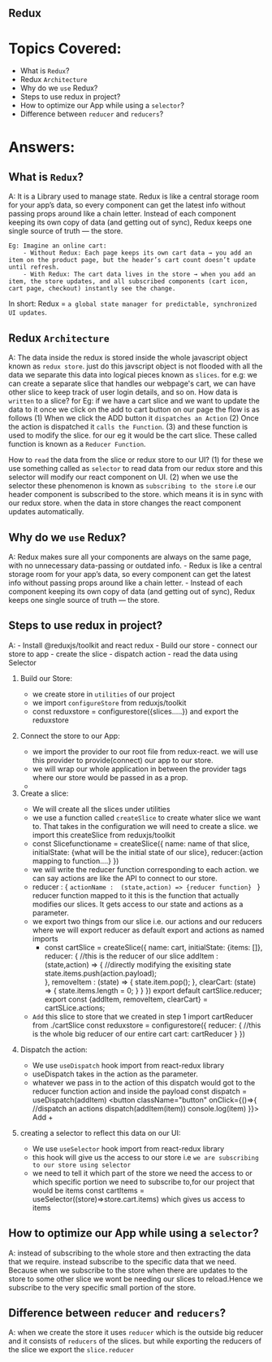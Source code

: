 ## Redux


# Topics Covered:

- What is `Redux`?
- Redux `Architecture`
- Why do we `use` Redux?
- Steps to use redux in project?
- How to optimize our App while using a `selector`?
- Difference between `reducer` and `reducers`?




# Answers:


## What is `Redux`?
A: It is a Library used to manage state. Redux is like a central storage room for your app’s data, so every component can get the latest info without passing props around like a chain letter.
Instead of each component keeping its own copy of data (and getting out of sync), Redux keeps one single source of truth — the store.

    Eg: Imagine an online cart:
        - Without Redux: Each page keeps its own cart data → you add an item on the product page, but the header’s cart count doesn’t update until refresh.
        - With Redux: The cart data lives in the store → when you add an item, the store updates, and all subscribed components (cart icon, cart page, checkout) instantly see the change.
    
In short: Redux = `a global state manager for predictable, synchronized UI updates`.



## Redux `Architecture` 
A:  The data inside the redux is stored inside the whole javascript object known as `redux store`. just do this javscript object is not flooded with all the data we separate this data into logical pieces known as `slices`. for e.g: we can create a separate slice that handles our webpage's cart, we can have other slice to keep track of user login details, and so on.
How data is `written` to a slice? 
    for Eg: if we have a cart slice and we want to update the data to it once we click on the add to cart button on our page the flow is as follows
    (1) When we click the ADD button it `dispatches an Action`
    (2) Once the action is dispatched it `calls the Function`.
    (3) and these function is used to modify the slice. for our eg it would be the cart slice. These called function is known as a `Reducer Function`. 

How to `read` the data from the slice or redux store to our UI?
    (1) for these we use something called as `selector` to read data from our redux store and this selector will modify our react component on UI.
    (2) when we use the selector these phenomenon is known as `subscribing to the store` i.e our header component is subscribed to the store. which means it is in sync with our redux store. when the data in store changes the react component updates automatically.



## Why do we `use` Redux?
A: Redux makes sure all your components are always on the same page, with no unnecessary data-passing or outdated info.
    - Redux is like a central storage room for your app’s data, so every component can get the latest info without passing props around like a chain letter.
    - Instead of each component keeping its own copy of data (and getting out of sync), Redux keeps one single source of truth — the store.
        



## Steps to use redux in project?
A:  - Install @reduxjs/toolkit and react redux
    - Build our store 
    - connect our store to app
    - create the slice
    - dispatch action
    - read the data using Selector 

1) Build our Store: 
    - we create store in `utilities` of our project
    - we import `configureStore` from reduxjs/toolkit
    - const reduxstore = configurestore({slices.....}) and export the reduxstore

2) Connect the store to our App:
    - we import the provider to our root file from redux-react. we will use this provider to provide(connect) our app to our store.
    - we will wrap our whole application in between the provider tags where our store would be passed in as a prop.
    - <Provider store={reduxstore}>
        <div className="app">
            <HeaderComp/>
            <BodyComp/>
            <FooterComp/>   
        </div>

3) Create a slice: 
    - We will create all the slices under utilities
    - we use a function called `createSlice` to create whater slice we want to. That takes in the configuration we will need to create a slice. we import this createSlice from reduxjs/toolkit
    - const Slicefunctioname = createSlice({
        name: name of that slice,
        initialState: {what will be the initial state of our slice},
        reducer:{action mapping to function....}
    })
    - we will write the reducer function corresponding to each action. we can say actions are like the API to connect to our store.
    - reducer : {
        `actionName :  (state,action) => {reducer function} ` 
    }
    reducer function mapped to it this is the function that actually modifies our slices. It gets access to our state and actions as a parameter.
    - we export two things from our slice i.e. our actions and our reducers where we will export reducer as default export and actions as named imports
        - const cartSlice = createSlice({
            name: cart,
            initialState: {items: []},
            reducer: {          //this is the reducer of our slice
                addItem : (state,action) => { //directly modifying the exisiting state
                    state.items.push(action.payload);       
                },
                removeItem : (state) => {
                    state.item.pop();
                },
                clearCart: (state) => {
                    state.items.length = 0;
                }
            }
        })
        export default cartSlice.reducer;
        export const {addItem, removeItem, clearCart} = cartSLice.actions;
    - `Add` this slice to store that we created in step 1
        import cartReducer from ./cartSlice
        const reduxstore = configurestore({
            reducer: {          //this is the whole big reducer of our entire cart
                cart: cartReducer 
            }
        })

4) Dispatch the action: 
    - We use `useDispatch` hook import from react-redux library
    - useDispatch takes in the action as the parameter.
    - whatever we pass in to the action of this dispatch would got to the reducer function action and inside the payload
        const dispatch = useDispatch(addItem)
        <button className="button" 
            onClick={()=>{
                //dispatch an actions
                dispatch(addItem(item))
                console.log(item)
                }}> Add +
        </button> 



5) creating a selector to reflect this data on our UI:
    - We use `useSelector` hook import from react-redux library
    - this hook will give us the access to our store i.e `we are subscribing to our store using selector`
    - we need to tell it which part of the store we need the access to or which specific portion we need to subscribe to,for our project that would be items
        const cartItems = useSelector((store)=>store.cart.items) which gives us access to items



## How to optimize our App while using a `selector`?
A: instead of subscribing to the whole store and then extracting the data that we require. instead subscribe to the specific data that we need. Because when we subscribe to the store when there are updates to the store to some other slice we wont be needing our slices to reload.Hence we subscribe to the very specific small portion of the store.



## Difference between `reducer` and `reducers`?
A: when we create the store it uses `reducer` which is the outside big reducer and it consists of `reducers` of the slices. but while exporting the reducers of the slice we export the `slice.reducer`